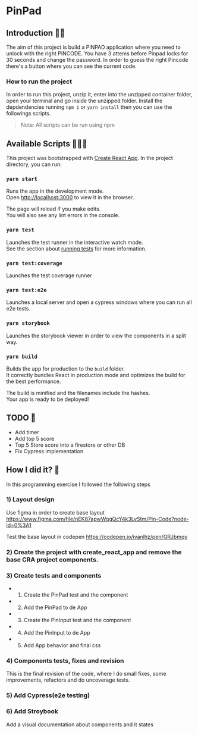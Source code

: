 # PinPad 

## Introduction 👋🏻
The aim of this project is build a PINPAD application where you need to unlock with the right PINCODE.
You have 3 attems before Pinpad locks for 30 seconds and change the password.
In order to guess the right Pincode there's a button where you can see the current code.

### How to run the project
In order to run this project, unzip it, enter into the unzipped container folder, open your terminal and go inside the unzipped folder. Install the depdendencies running `npm i` or `yarn install` then you can use the followings scripts. 
> Note: All scripts can be run using npm

## Available Scripts 👨🏻‍💻

This project was bootstrapped with [Create React App](https://github.com/facebook/create-react-app).
In the project directory, you can run:

### `yarn start`

Runs the app in the development mode.<br />
Open [http://localhost:3000](http://localhost:3000) to view it in the browser.

The page will reload if you make edits.<br />
You will also see any lint errors in the console.

### `yarn test`

Launches the test runner in the interactive watch mode.<br />
See the section about [running tests](https://facebook.github.io/create-react-app/docs/running-tests) for more information.

### `yarn test:coverage`

Launches the test coverage runner

### `yarn test:e2e`

Launches a local server and open a cypress windows where you can run all e2e tests.

### `yarn storybook`

Launches the storybook viewer in order to view the components in a split way.

### `yarn build`

Builds the app for production to the `build` folder.<br />
It correctly bundles React in production mode and optimizes the build for the best performance.

The build is minified and the filenames include the hashes.<br />
Your app is ready to be deployed!

## TODO 📝
- Add timer 
- Add top 5 score
- Top 5 Store score into a firestore or other DB
- Fix Cypress implementation

## How I did it? 🤔

In this programming exercise I followed the following steps

### 1) Layout design

Use figma in order to create base layout
https://www.figma.com/file/nEK87apwWqgQcY4k3LvStm/Pin-Code?node-id=0%3A1

Test the base layout in codepen
https://codepen.io/ivanlhz/pen/GRJbmqy

### 2) Create the project with create_react_app and remove the base CRA project components.

### 3) Create tests and components

- 1. Create the PinPad test and the component
- 2. Add the PinPad to de App
- 3. Create the PinInput test and the component
- 4. Add the PinInput to de App
- 5. Add App behavior and final css

### 4) Components tests, fixes and revision

This is the final revision of the code, where I do small fixes, some improvements, refactors and do uncoverage tests.

### 5) Add Cypress(e2e testing)

### 6) Add Stroybook
Add a visual documentation about components and it states
